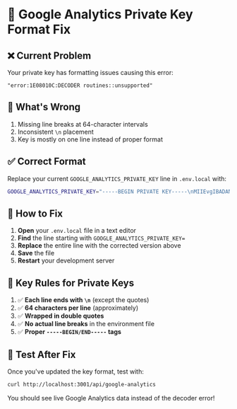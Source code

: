 # 🔧 Google Analytics Private Key Format Fix

## ❌ **Current Problem**
Your private key has formatting issues causing this error:
```
"error:1E08010C:DECODER routines::unsupported"
```

## 🚫 **What's Wrong**
1. Missing line breaks at 64-character intervals  
2. Inconsistent `\n` placement  
3. Key is mostly on one line instead of proper format

## ✅ **Correct Format**

Replace your current `GOOGLE_ANALYTICS_PRIVATE_KEY` line in `.env.local` with:

```bash
GOOGLE_ANALYTICS_PRIVATE_KEY="-----BEGIN PRIVATE KEY-----\nMIIEvgIBADANBgkqhkiG9w0BAQEFAASCBKgwggSkAgEAAoIBAQDOuh/0Da939Eqv\nQn1kmskkDLiEVTEnXgUgROYgJnghN22/HK5pUqz+SgCVLBLlXNAzkpdi9yMvf4mh\naruChH+JA1rOy0o15yjbbOEz6Vumkitd01UBEFBEKV‌xHfJJFZlrys9fq71tugdFA\nndOUbr33mDoNNJgeg68NlSc80khYds2NLjRzGtibeQVjuV8hbfjYV/su4ovFWdpX\nVKgKJqz3NI8LNL7IF5zaR/FLRZ5s98G/AQLzRS0VwcNWxDrxZVAKXsHjW09Aun4w\nyK/sSc6+Zce5QBzR3TxLYiPPNGa63DlfK0DyoGk0TYBMovMlBOZ+xKSjLXdHqtNP\nLKVY/lXNRAgMBAAECggEARgU5CXsRMfomydIlksvy0SkV3ozUh1cLOXDc2YruKaIS\npCbc1IPSYJdEN0Kka9fSFYXTjQvUeSQjw+7Y8E5cvFXMjjrBOhy/9AKfDOw/xN3B\nnpgUNLYH2e6AeR4ylRskNwy/V64XNAj4jXKKn6QDascDpj/5WYJBvq8PZekNYKVk\nZh6Hvxu5CztYmGK6lS9eoduj3E6+ftLDzXAlGdYCwhVxjZ6SGfBfHRYDaaTfa0te\nkEU20ymGo64Htn6l/gpOss5FdcFWL8keEBiSHu26cJq7kOsPGPuWBH8vp0QACoJp\nlyWQPxpLXfm3TCOQG/ddau72dRBXnazxypfr3tsu+QKBgQDnwUpQ+9ZM6YgA1+pn\n/MZlgduY2Z9aQQpG245yrTZsyVOo9SmNbuc3HDuqPl0FSv29OqeQkTkE0pI8Go8b\nr+uRYVGQv7yMelv+Vmx9is61ggRrNj0pFbe3K7kacqin9ehetmBfSmjZfO72Qeue\n/OjTOu9I19jjz6gtfjijJBGtewKBgQDkWo0uxOgbYXi9mbLiNGTf5x9rVdDKnb8g\n0cBv2NKADh7lSgiXT1qtifHT3yFFAvI28WhJAhdaIslFjjbIQbQiLan7BsBm3ZTi\nMZDrWUkGAym+qLGSeSfrO0V6wgfzGNweAx/zdGf15xCpsWOCPkD1xJ6+5go9IGrI\n24JZxGiaowKBgQCLSDx8vU3G/ZcSQrGK+3zU5p1umGPP30To3u0WeIk8CicwZN8r\nNBrboSkuoLpRAwfKISUxmkW1Y0QlwSR+1FR0FBPsNX+Awczl51TegnzG0zQKpxdM\nyNOXzzw46+32u7CCs4Lp4hNvmkkXUPjlnUPkJwhGNAsSpuuBI9mwGm5RXwKBgQDI\nYL0qoRabkDiHB2v1Gsy5vPHRGgiRA0NH5Ubb3oM4YyuxP/mx7KxBQ560sENdb2xj\n0goUpoUfTw8WvehMaXtL0o4p/I6wtReENMJaAosVf4kOCLFpOm9Q9z3Mrp6TLulY\nnXJ2Y4Dipiw0QGtya2U3fW52BHhM1+FA72ILViofPyQKBgE3/TFndO4VCvH2ePMy\nKXq8K4JGSq0eFoaN27mOtol0a0uoJ9a5mxJ+gkIU9R9IfhYfLyqfVEFNzBQR8dS0\nnvTXbc80Y/efnzzpoyDczD5snjEg7giDBZ99vOOOUvmWtMkOWeY12OVVRAXuwxjw\nHPyCf8sHVeqFHIsUYCIoOVJAH\n-----END PRIVATE KEY-----"
```

## 📝 **How to Fix**

1. **Open** your `.env.local` file in a text editor
2. **Find** the line starting with `GOOGLE_ANALYTICS_PRIVATE_KEY=`
3. **Replace** the entire line with the corrected version above
4. **Save** the file
5. **Restart** your development server

## 🎯 **Key Rules for Private Keys**

1. ✅ **Each line ends with `\n`** (except the quotes)
2. ✅ **64 characters per line** (approximately)
3. ✅ **Wrapped in double quotes**
4. ✅ **No actual line breaks** in the environment file
5. ✅ **Proper `-----BEGIN/END-----` tags**

## 🧪 **Test After Fix**

Once you've updated the key format, test with:
```bash
curl http://localhost:3001/api/google-analytics
```

You should see live Google Analytics data instead of the decoder error! 
